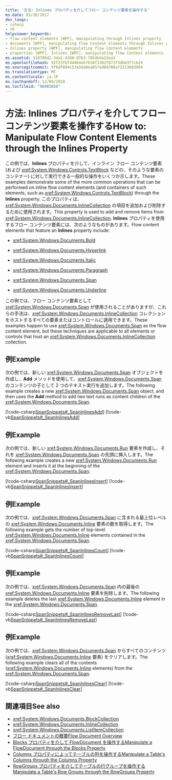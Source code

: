 ```yaml
---
title: '方法: Inlines プロパティを介してフロー コンテンツ要素を操作する'
ms.date: 03/30/2017
dev_langs:
- csharp
- vb
helpviewer_keywords:
- flow content elements [WPF], manipulating through Inlines property
- documents [WPF], manipulating flow Content elements through Inlines property
- Inlines property [WPF], manipulating flow Content elements
- properties [WPF], Inlines [WPF], manipulating flow Content elements
ms.assetid: 510780d2-3da1-4360-8763-7054bda22ea3
ms.openlocfilehash: 92f23fbf44464eb7658f3382f873f3db63f7cb26
ms.sourcegitcommit: 9f6df084c53a3da0ea657ed0d708a72213683084
ms.translationtype: MT
ms.contentlocale: ja-JP
ms.lasthandoff: 12/09/2020
ms.locfileid: "96983656"
---
```

# <a name="how-to-manipulate-flow-content-elements-through-the-inlines-property"></a><span data-ttu-id="2a61f-102">方法: Inlines プロパティを介してフロー コンテンツ要素を操作する</span><span class="sxs-lookup"><span data-stu-id="2a61f-102">How to: Manipulate Flow Content Elements through the Inlines Property</span></span>
<span data-ttu-id="2a61f-103">この例では、**Inlines** プロパティを介して、インライン フロー コンテンツ要素 (および <xref:System.Windows.Controls.TextBlock> などの、そのような要素のコンテナー) に対して実行できる一般的な操作をいくつか示します。</span><span class="sxs-lookup"><span data-stu-id="2a61f-103">These examples demonstrate some of the more common operations that can be performed on inline flow content elements (and containers of such elements, such as <xref:System.Windows.Controls.TextBlock>) through the **Inlines** property.</span></span> <span data-ttu-id="2a61f-104">このプロパティは、<xref:System.Windows.Documents.InlineCollection> の項目を追加および削除するために使用されます。</span><span class="sxs-lookup"><span data-stu-id="2a61f-104">This property is used to add and remove items from <xref:System.Windows.Documents.InlineCollection>.</span></span> <span data-ttu-id="2a61f-105">**Inlines** プロパティを使用するフロー コンテンツ要素には、次のようなものがあります。</span><span class="sxs-lookup"><span data-stu-id="2a61f-105">Flow content elements that feature an **Inlines** property include:</span></span>  
  
- <xref:System.Windows.Documents.Bold>  
  
- <xref:System.Windows.Documents.Hyperlink>  
  
- <xref:System.Windows.Documents.Italic>  
  
- <xref:System.Windows.Documents.Paragraph>  
  
- <xref:System.Windows.Documents.Span>  
  
- <xref:System.Windows.Documents.Underline>  
  
 <span data-ttu-id="2a61f-106">この例では、フロー コンテンツ要素として <xref:System.Windows.Documents.Span> が使用されることがありますが、これらの手法は、<xref:System.Windows.Documents.InlineCollection> コレクションをホストするすべての要素またはコントロールに適用できます。</span><span class="sxs-lookup"><span data-stu-id="2a61f-106">These examples happen to use <xref:System.Windows.Documents.Span> as the flow content element, but these techniques are applicable to all elements or controls that host an <xref:System.Windows.Documents.InlineCollection> collection.</span></span>  
  
## <a name="example"></a><span data-ttu-id="2a61f-107">例</span><span class="sxs-lookup"><span data-stu-id="2a61f-107">Example</span></span>  
 <span data-ttu-id="2a61f-108">次の例では、新しい <xref:System.Windows.Documents.Span> オブジェクトを作成し、**Add** メソッドを使用して、<xref:System.Windows.Documents.Span> のコンテンツの子として 2 つのテキスト実行を追加します。</span><span class="sxs-lookup"><span data-stu-id="2a61f-108">The following example creates a new <xref:System.Windows.Documents.Span> object, and then uses the **Add** method to add two text runs as content children of the <xref:System.Windows.Documents.Span>.</span></span>  
  
 [!code-csharp[SpanSnippets#_SpanInlinesAdd](~/samples/snippets/csharp/VS_Snippets_Wpf/SpanSnippets/CSharp/Window1.xaml.cs#_spaninlinesadd)]
 [!code-vb[SpanSnippets#_SpanInlinesAdd](~/samples/snippets/visualbasic/VS_Snippets_Wpf/SpanSnippets/visualbasic/window1.xaml.vb#_spaninlinesadd)]  
  
## <a name="example"></a><span data-ttu-id="2a61f-109">例</span><span class="sxs-lookup"><span data-stu-id="2a61f-109">Example</span></span>  
 <span data-ttu-id="2a61f-110">次の例では、新しい <xref:System.Windows.Documents.Run> 要素を作成し、それを <xref:System.Windows.Documents.Span> の先頭に挿入します。</span><span class="sxs-lookup"><span data-stu-id="2a61f-110">The following example creates a new <xref:System.Windows.Documents.Run> element and inserts it at the beginning of the <xref:System.Windows.Documents.Span>.</span></span>  
  
 [!code-csharp[SpanSnippets#_SpanInlinesInsert](~/samples/snippets/csharp/VS_Snippets_Wpf/SpanSnippets/CSharp/Window1.xaml.cs#_spaninlinesinsert)]
 [!code-vb[SpanSnippets#_SpanInlinesInsert](~/samples/snippets/visualbasic/VS_Snippets_Wpf/SpanSnippets/visualbasic/window1.xaml.vb#_spaninlinesinsert)]  
  
## <a name="example"></a><span data-ttu-id="2a61f-111">例</span><span class="sxs-lookup"><span data-stu-id="2a61f-111">Example</span></span>  
 <span data-ttu-id="2a61f-112">次の例では、<xref:System.Windows.Documents.Span> に含まれる最上位レベルの <xref:System.Windows.Documents.Inline> 要素の数を取得します。</span><span class="sxs-lookup"><span data-stu-id="2a61f-112">The following example gets the number of top-level <xref:System.Windows.Documents.Inline> elements contained in the <xref:System.Windows.Documents.Span>.</span></span>  
  
 [!code-csharp[SpanSnippets#_SpanInlinesCount](~/samples/snippets/csharp/VS_Snippets_Wpf/SpanSnippets/CSharp/Window1.xaml.cs#_spaninlinescount)]
 [!code-vb[SpanSnippets#_SpanInlinesCount](~/samples/snippets/visualbasic/VS_Snippets_Wpf/SpanSnippets/visualbasic/window1.xaml.vb#_spaninlinescount)]  
  
## <a name="example"></a><span data-ttu-id="2a61f-113">例</span><span class="sxs-lookup"><span data-stu-id="2a61f-113">Example</span></span>  
 <span data-ttu-id="2a61f-114">次の例では、<xref:System.Windows.Documents.Span> 内の最後の <xref:System.Windows.Documents.Inline> 要素を削除します。</span><span class="sxs-lookup"><span data-stu-id="2a61f-114">The following example deletes the last <xref:System.Windows.Documents.Inline> element in the <xref:System.Windows.Documents.Span>.</span></span>  
  
 [!code-csharp[SpanSnippets#_SpanInlinesRemoveLast](~/samples/snippets/csharp/VS_Snippets_Wpf/SpanSnippets/CSharp/Window1.xaml.cs#_spaninlinesremovelast)]
 [!code-vb[SpanSnippets#_SpanInlinesRemoveLast](~/samples/snippets/visualbasic/VS_Snippets_Wpf/SpanSnippets/visualbasic/window1.xaml.vb#_spaninlinesremovelast)]  
  
## <a name="example"></a><span data-ttu-id="2a61f-115">例</span><span class="sxs-lookup"><span data-stu-id="2a61f-115">Example</span></span>  
 <span data-ttu-id="2a61f-116">次の例では、<xref:System.Windows.Documents.Span> からすべてのコンテンツ (<xref:System.Windows.Documents.Inline> 要素) をクリアします。</span><span class="sxs-lookup"><span data-stu-id="2a61f-116">The following example clears all of the contents (<xref:System.Windows.Documents.Inline> elements) from the <xref:System.Windows.Documents.Span>.</span></span>  
  
 [!code-csharp[SpanSnippets#_SpanInlinesClear](~/samples/snippets/csharp/VS_Snippets_Wpf/SpanSnippets/CSharp/Window1.xaml.cs#_spaninlinesclear)]
 [!code-vb[SpanSnippets#_SpanInlinesClear](~/samples/snippets/visualbasic/VS_Snippets_Wpf/SpanSnippets/visualbasic/window1.xaml.vb#_spaninlinesclear)]  
  
## <a name="see-also"></a><span data-ttu-id="2a61f-117">関連項目</span><span class="sxs-lookup"><span data-stu-id="2a61f-117">See also</span></span>

- <xref:System.Windows.Documents.BlockCollection>
- <xref:System.Windows.Documents.InlineCollection>
- <xref:System.Windows.Documents.ListItemCollection>
- [<span data-ttu-id="2a61f-118">フロー ドキュメントの概要</span><span class="sxs-lookup"><span data-stu-id="2a61f-118">Flow Document Overview</span></span>](flow-document-overview.md)
- [<span data-ttu-id="2a61f-119">Blocks プロパティを介して FlowDocument を操作する</span><span class="sxs-lookup"><span data-stu-id="2a61f-119">Manipulate a FlowDocument through the Blocks Property</span></span>](how-to-manipulate-a-flowdocument-through-the-blocks-property.md)
- [<span data-ttu-id="2a61f-120">Columns プロパティによってテーブルの列を操作する</span><span class="sxs-lookup"><span data-stu-id="2a61f-120">Manipulate a Table's Columns through the Columns Property</span></span>](how-to-manipulate-table-columns-through-the-columns-property.md)
- [<span data-ttu-id="2a61f-121">RowGroups プロパティを介してテーブルの行グループを操作する</span><span class="sxs-lookup"><span data-stu-id="2a61f-121">Manipulate a Table's Row Groups through the RowGroups Property</span></span>](how-to-manipulate-table-row-groups-through-the-rowgroups-property.md)
